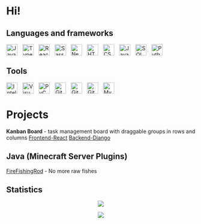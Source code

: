 # Hi!

## Languages and frameworks
<img align="left" alt="Java" height="30px" src="https://www.svgrepo.com/show/184143/java.svg" style="padding-right:10px;">
<img align="left" alt="TypeScript" height="30px" src="https://www.svgrepo.com/show/303600/typescript-logo.svg" style="padding-right:10px;">
<img align="left" alt="React" height="30px" src="https://cdn.jsdelivr.net/gh/devicons/devicon/icons/react/react-original.svg" style="padding-right:10px;">
<img align="left" alt="Sass" height="30px" src="https://cdn.jsdelivr.net/gh/devicons/devicon/icons/sass/sass-original.svg" style="padding-right:10px;">
<img align="left" alt="NestJS" height="30px" src="https://www.svgrepo.com/show/354107/nestjs.svg" style="padding-right:10px;">
<img align="left" alt="HTML5" height="30px" src="https://cdn.jsdelivr.net/gh/devicons/devicon/icons/html5/html5-original.svg" style="padding-right:10px;">
<img align="left" alt="CSS3" height="30px" src="https://cdn.jsdelivr.net/gh/devicons/devicon/icons/css3/css3-original.svg" style="padding-right:10px;">
<img align="left" alt="JavaScript" height="30px" src="https://cdn.jsdelivr.net/gh/devicons/devicon/icons/javascript/javascript-original.svg" style="padding-right:10px;">
<img align="left" alt="SQL" height="30px" src="https://www.svgrepo.com/show/255832/sql.svg" style="padding-right:10px;">
<img alt="Python" height="30px" src="https://www.svgrepo.com/show/374016/python.svg" style="padding-right:10px;">

## Tools

<img align="left" alt="Intellij Idea" height="30px" src="https://www.svgrepo.com/show/353906/intellij-idea.svg" style="padding-right:10px;">
<img align="left" alt="Visual Studio Code" height="30px" src="https://cdn.jsdelivr.net/gh/devicons/devicon/icons/vscode/vscode-original.svg" style="padding-right:10px;">
<img align="left" alt="PyCharm" height="30px" src="https://www.svgrepo.com/show/354237/pycharm.svg" style="padding-right:10px;">
<img align="left" alt="Git" height="30px" src="https://cdn.jsdelivr.net/gh/devicons/devicon/icons/git/git-original.svg" style="padding-right:10px;">
<img align="left" alt="GitHub" height="30px" src="https://user-images.githubusercontent.com/3369400/139448065-39a229ba-4b06-434b-bc67-616e2ed80c8f.png" style="padding-right:10px;">
<img align="left" alt="GitHub Desktop" height="30px" src="https://desktop.github.com/images/desktop-icon.svg" style="padding-right:10px;">
<img alt="MySQL" height="30px" src="https://cdn.jsdelivr.net/gh/devicons/devicon/icons/mysql/mysql-original.svg" style="padding-right:10px;">

# Projects

**Kanban Board** - task management board with draggable groups in rows and columns [Frontend-React](https://github.com/JRKKRUPICKI/Kanban-Frontend) [Backend-Django](https://github.com/JRKKRUPICKI/Kanban-Backend)

## Java (Minecraft Server Plugins)

[FireFishingRod](https://github.com/JRKKRUPICKI/FireFishingRod) - No more raw fishes 

## Statistics

<p align="center">
<a href="https://github.com/JRKKRUPICKI">
<img src="https://github-readme-stats.vercel.app/api?username=JRKKRUPICKI&title_color=007bff&text_color=e7e7e7&icon_color=007bff&border_color=007bff&bg_color=171c28&show_icons=true&layout=compact">
</a>
</p>

<p align="center">
<a href="https://github.com/JRKKRUPICKI">
<img src="https://github-readme-stats.vercel.app/api/top-langs/?username=JRKKRUPICKI&title_color=007bff&text_color=e7e7e7&border_color=007bff&bg_color=171c28&layout=compact">
</a>
</p>
